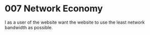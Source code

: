 # 007 Network Economy

I as a user of the website want the website to use the least network bandwidth as possible.
